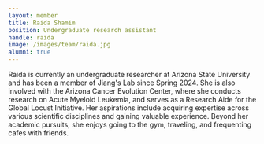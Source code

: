 ```yaml
---
layout: member
title: Raida Shamim
position: Undergraduate research assistant
handle: raida
image: /images/team/raida.jpg
alumni: true
---
```



Raida is currently an undergraduate researcher at Arizona State University and has been a member of Jiang's Lab since Spring 2024. She is also involved with the Arizona Cancer Evolution Center, where she conducts research on Acute Myeloid Leukemia, and serves as a Research Aide for the Global Locust Initiative. Her aspirations include acquiring expertise across various scientific disciplines and gaining valuable experience. Beyond her academic pursuits, she enjoys going to the gym, traveling, and frequenting cafes with friends.